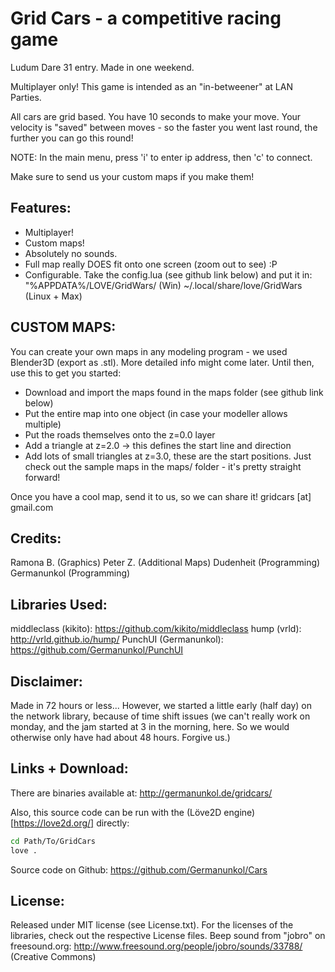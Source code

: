 
Grid Cars - a competitive racing game
============================================

Ludum Dare 31 entry. Made in one weekend.

Multiplayer only! This game is intended as an "in-betweener" at LAN Parties.

All cars are grid based. You have 10 seconds to make your move. Your velocity is "saved" between moves -
so the faster you went last round, the further you can go this round!

NOTE: In the main menu, press 'i' to enter ip address, then 'c' to connect.

Make sure to send us your custom maps if you make them!

Features:
---------------------
- Multiplayer!
- Custom maps!
- Absolutely no sounds.
- Full map really DOES fit onto one screen (zoom out to see) :P
- Configurable. Take the config.lua (see github link below) and put it in:
"%APPDATA%/LOVE/GridWars/ (Win)
~/.local/share/love/GridWars (Linux + Max)

CUSTOM MAPS:
----------------------
You can create your own maps in any modeling program - we used Blender3D (export as .stl). More detailed info might come later. Until then, use this to get you started:
- Download and import the maps found in the maps folder (see github link below)
- Put the entire map into one object (in case your modeller allows multiple)
- Put the roads themselves onto the z=0.0 layer
- Add a triangle at z=2.0 -> this defines the start line and direction
- Add lots of small triangles at z=3.0, these are the start positions.
Just check out the sample maps in the maps/ folder - it's pretty straight forward!

Once you have a cool map, send it to us, so we can share it!
gridcars [at] gmail.com

Credits:
----------------------
Ramona B. (Graphics)
Peter Z. (Additional Maps)
Dudenheit (Programming)
Germanunkol (Programming)

Libraries Used:
----------------------
middleclass (kikito): https://github.com/kikito/middleclass
hump (vrld): http://vrld.github.io/hump/
PunchUI (Germanunkol): https://github.com/Germanunkol/PunchUI

Disclaimer:
----------------------
Made in 72 hours or less...
However, we started a little early (half day) on the network library, because of time shift issues (we can't really work on monday, and the jam started at 3 in the morning, here. So we would otherwise only have had about 48 hours. Forgive us.)

Links + Download:
----------------------
There are binaries available at:
http://germanunkol.de/gridcars/

Also, this source code can be run with the (Löve2D engine)[https://love2d.org/] directly:
```bash
cd Path/To/GridCars
love .
```

Source code on Github: 
https://github.com/Germanunkol/Cars

License:
----------------------
Released under MIT license (see License.txt).
For the licenses of the libraries, check out the respective License files.
Beep sound from "jobro" on freesound.org: http://www.freesound.org/people/jobro/sounds/33788/ (Creative Commons)
